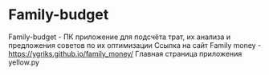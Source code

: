 # Family-budget
Family-budget - ПК приложение для подсчёта трат, их анализа и предложения советов по их оптимизации
Ссылка на сайт Family money - https://ygriks.github.io/family_money/
Главная страница приложения yellow.py
